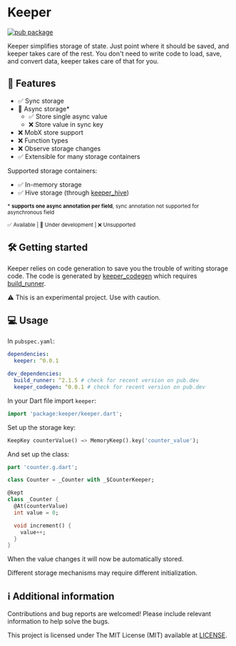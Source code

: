# Keeper

[![pub package](https://img.shields.io/pub/v/keeper.svg)](https://pub.dev/packages/keeper)

Keeper simplifies storage of state. Just point where it should be saved, and keeper takes care of the rest. You don't need to write code to load, save, and convert data, keeper takes care of that for you.

## 📜 Features

- ✅ Sync storage
- 🚧 Async storage*
  - ✅ Store single async value
  - ❌ Store value in sync key
- ❌ MobX store support
- ❌ Function types
- ❌ Observe storage changes
- ✅ Extensible for many storage containers

Supported storage containers:

- ✅ In-memory storage 
- ✅ Hive storage (through [keeper_hive](https://pub.dev/packages/keeper_hive))

<sub>* **supports one async annotation per field**, sync annotation not supported for asynchronous field</sub>

<sub>✅ Available | 🚧 Under development | ❌ Unsupported</sub>

## 🛠️ Getting started

Keeper relies on code generation to save you the trouble of writing storage code. The code is generated by [keeper_codegen](https://pub.dev/packages/keeper_codegen) which requires [build_runner](https://pub.dev/packages/build_runner).

⚠️ This is an experimental project. Use with caution.

## 💻 Usage

In `pubspec.yaml`:

```yaml
dependencies:
  keeper: ^0.0.1

dev_dependencies:
  build_runner: ^2.1.5 # check for recent version on pub.dev
  keeper_codegen: ^0.0.1 # check for recent version on pub.dev
```

In your Dart file import `keeper`:

```dart
import 'package:keeper/keeper.dart';
```

Set up the storage key:

```dart
KeepKey counterValue() => MemoryKeep().key('counter_value');
```

And set up the class:

```dart
part 'counter.g.dart';

class Counter = _Counter with _$CounterKeeper;

@kept
class _Counter {
  @At(counterValue)
  int value = 0;

  void increment() {
    value++;
  }
}
```

When the value changes it will now be automatically stored.

Different storage mechanisms may require different initialization.

## ℹ️ Additional information

Contributions and bug reports are welcomed! Please include relevant information to help solve the bugs.

This project is licensed under The MIT License (MIT) available at [LICENSE](https://github.com/AndreBaltazar8/keeper/blob/master/LICENSE).